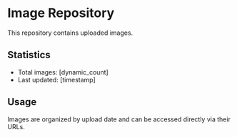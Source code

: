 # Image Repository
    
This repository contains uploaded images.

## Statistics
- Total images: [dynamic_count]
- Last updated: [timestamp]

## Usage
Images are organized by upload date and can be accessed directly via their URLs.
